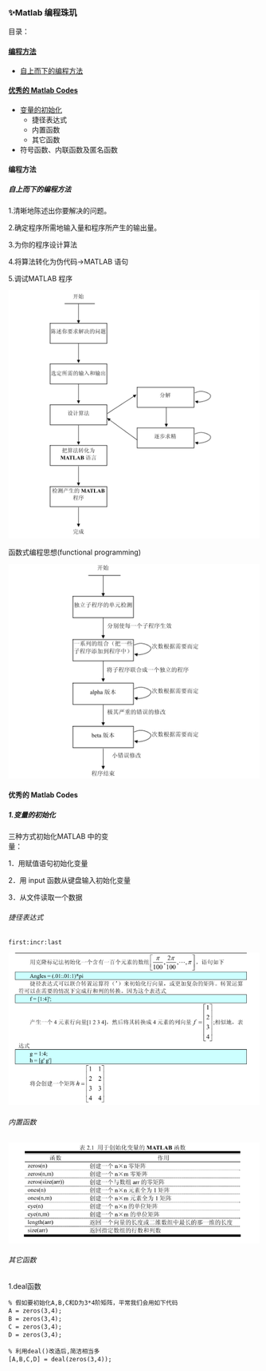 ### ✨Matlab 编程珠玑

目录：

#### [编程方法](#编程方法)

* [自上而下的编程方法](#自上而下的编程方法)

#### [优秀的 Matlab Codes](#优秀的-matlab-codes)

* [变量的初始化](#变量的初始化)
  * 捷径表达式
  * 内置函数
  * 其它函数
* 符号函数、内联函数及匿名函数

#### 编程方法

##### 自上而下的编程方法

1.清晰地陈述出你要解决的问题。

2.确定程序所需地输入量和程序所产生的输出量。

3.为你的程序设计算法

4.将算法转化为伪代码→MATLAB 语句

5.调试MATLAB 程序

![](/assets/matlab自上而下编程方法.png)

函数式编程思想\(functional programming\)

![](/assets/matlab调试2.png)

#### 优秀的 Matlab Codes

##### 1.变量的初始化

三种方式初始化MATLAB 中的变  
量：

1．用赋值语句初始化变量

2．用 input 函数从键盘输入初始化变量

3．从文件读取一个数据

###### 捷径表达式

```
first:incr:last
```

![](/assets/捷径表达式)

###### 内置函数

![](/assets/内置函数)

###### 其它函数

1.deal函数

```
% 假如要初始化A,B,C和D为3*4阶矩阵，平常我们会用如下代码
A = zeros(3,4);
B = zeros(3,4);
C = zeros(3,4);
D = zeros(3,4);

% 利用deal()改造后,简洁相当多
[A,B,C,D] = deal(zeros(3,4));
```



